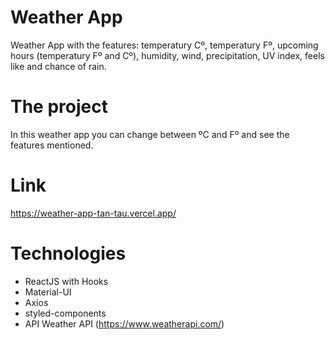 # Weather App
Weather App with the features: temperatury Cº, temperatury Fº, upcoming hours (temperatury Fº and Cº), humidity, wind, precipitation, UV index, feels like and chance of rain.

# The project
In this weather app you can change between ºC and Fº and see the features mentioned.

# Link
https://weather-app-tan-tau.vercel.app/

# Technologies
* ReactJS with Hooks
*	Material-UI
*	Axios
*	styled-components
* API Weather API (https://www.weatherapi.com/)
